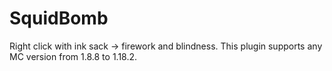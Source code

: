 # SquidBomb

Right click with ink sack -> firework and blindness. This plugin supports any MC version from 1.8.8 to 1.18.2.
